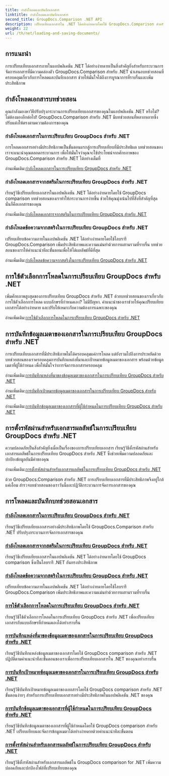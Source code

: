 ```yaml
---
title: กำลังโหลดและบันทึกเอกสาร
linktitle: กำลังโหลดและบันทึกเอกสาร
second_title: GroupDocs.Comparison .NET API
description: เปรียบเทียบเอกสารใน .NET ได้อย่างง่ายดายโดยใช้ GroupDocs.Comparison สำหรับ .NET เรียนรู้การโหลด การบันทึก และการใช้ตัวเลือกโหลดเพื่อการจัดการเอกสารที่มีประสิทธิภาพ
weight: 22
url: /th/net/loading-and-saving-documents/
---
```

## การแนะนำ

การเปรียบเทียบเอกสารภายในแอปพลิเคชัน .NET ได้อย่างง่ายดายเป็นสิ่งสำคัญยิ่งสำหรับกระบวนการจัดการเอกสารที่มีความคล่องตัว GroupDocs.Comparison สำหรับ .NET นำเสนอบทช่วยสอนที่ครอบคลุมเกี่ยวกับการโหลดและบันทึกเอกสาร ช่วยให้มั่นใจได้ถึงการบูรณาการที่ราบรื่นและเพิ่มประสิทธิภาพ

## กำลังโหลดเอกสารบทช่วยสอน

คุณกำลังมองหาวิธีปรับปรุงกระบวนการเปรียบเทียบเอกสารของคุณในแอปพลิเคชัน .NET หรือไม่? ไม่ต้องมองอีกต่อไป! GroupDocs.Comparison สำหรับ .NET มีบทช่วยสอนที่หลากหลายซึ่งปรับแต่งให้ตรงตามความต้องการของคุณ

### กำลังโหลดเอกสารในการเปรียบเทียบ GroupDocs สำหรับ .NET

การโหลดเอกสารอย่างมีประสิทธิภาพเป็นขั้นตอนแรกสู่การเปรียบเทียบที่มีประสิทธิผล บทช่วยสอนของเราจะแนะนำคุณตลอดกระบวนการ เพื่อให้มั่นใจว่าคุณจะใช้ประโยชน์จากศักยภาพของ GroupDocs.Comparison สำหรับ .NET ได้อย่างเต็มที่

 อ่านเพิ่มเติม:[กำลังโหลดเอกสารในการเปรียบเทียบ GroupDocs สำหรับ .NET](./loading-documents/)

### กำลังโหลดเอกสารจากสตรีมในการเปรียบเทียบ GroupDocs สำหรับ .NET

เรียนรู้วิธีเปรียบเทียบเอกสารในแอปพลิเคชัน .NET ได้อย่างง่ายดายโดยใช้ GroupDocs comparison บทช่วยสอนของเราทำให้กระบวนการง่ายขึ้น ช่วยให้คุณมุ่งเน้นไปที่สิ่งที่สำคัญที่สุด นั่นก็คือเอกสารของคุณ

 อ่านเพิ่มเติม:[กำลังโหลดเอกสารจากสตรีมในการเปรียบเทียบ GroupDocs สำหรับ .NET](./loading-documents-from-stream/)

### กำลังโหลดข้อความจากสตริงในการเปรียบเทียบ GroupDocs สำหรับ .NET

เปรียบเทียบข้อความภายในแอปพลิเคชัน .NET ได้อย่างง่ายดายโดยใช้ไลบรารี GroupDocs.Comparison เพิ่มประสิทธิภาพและความแม่นยำด้วยการผสานรวมที่ราบรื่น บทช่วยสอนของเราให้คำแนะนำทีละขั้นตอนเพื่อให้ได้ผลลัพธ์ที่ดีที่สุด

 อ่านเพิ่มเติม:[กำลังโหลดข้อความจากสตริงในการเปรียบเทียบ GroupDocs สำหรับ .NET](./loading-text-from-string/)

## การใช้ตัวเลือกการโหลดในการเปรียบเทียบ GroupDocs สำหรับ .NET

เพิ่มศักยภาพสูงสุดของการเปรียบเทียบ GroupDocs สำหรับ .NET ด้วยบทช่วยสอนของเราเกี่ยวกับการใช้ตัวเลือกการโหลด แบบอักษรที่กำหนดเอง? ไม่มีปัญหา. คำแนะนำของเราช่วยให้คุณเปรียบเทียบเอกสารได้อย่างง่ายดาย และปรับให้เหมาะกับความต้องการเฉพาะของคุณ

 อ่านเพิ่มเติม:[การใช้ตัวเลือกการโหลดในการเปรียบเทียบ GroupDocs สำหรับ .NET](./using-load-options/)

## การบันทึกข้อมูลเมตาของเอกสารในการเปรียบเทียบ GroupDocs สำหรับ .NET

การเปรียบเทียบเอกสารที่มีประสิทธิภาพไม่ได้ครอบคลุมแค่การโหลด แต่ยังรวมไปถึงการประหยัดด้วย บทช่วยสอนของเราครอบคลุมการบันทึกแหล่งที่มาและเป้าหมายข้อมูลเมตาของเอกสาร พร้อมด้วยข้อมูลเมตาที่ผู้ใช้กำหนด เพื่อให้มั่นใจว่าการจัดการเอกสารครอบคลุม

 อ่านเพิ่มเติม:[การบันทึกแหล่งที่มาของข้อมูลเมตาของเอกสารในการเปรียบเทียบ GroupDocs สำหรับ .NET](./saving-documents-metadata-source/)

 อ่านเพิ่มเติม:[การบันทึกเป้าหมายข้อมูลเมตาของเอกสารในการเปรียบเทียบ GroupDocs สำหรับ .NET](./saving-documents-metadata-target/)

 อ่านเพิ่มเติม:[การบันทึกข้อมูลเมตาของเอกสารที่ผู้ใช้กำหนดในการเปรียบเทียบ GroupDocs สำหรับ .NET](./saving-user-defined-document-metadata/)

## การตั้งรหัสผ่านสำหรับเอกสารผลลัพธ์ในการเปรียบเทียบ GroupDocs สำหรับ .NET

ความปลอดภัยเป็นสิ่งสำคัญยิ่งเมื่อเป็นเรื่องของการเปรียบเทียบเอกสาร เรียนรู้วิธีตั้งรหัสผ่านสำหรับเอกสารผลลัพธ์ในการเปรียบเทียบ GroupDocs สำหรับ .NET ซึ่งช่วยเพิ่มความปลอดภัยและปกป้องข้อมูลอันมีค่าของคุณ

 อ่านเพิ่มเติม:[การตั้งรหัสผ่านสำหรับเอกสารผลลัพธ์ในการเปรียบเทียบ GroupDocs สำหรับ .NET](./setting-password-for-resultant-document/)

ด้วย GroupDocs.Comparison สำหรับ .NET การเปรียบเทียบเอกสารที่มีประสิทธิภาพจึงอยู่ใกล้แค่เอื้อม สำรวจบทช่วยสอนของเราวันนี้และปฏิวัติกระบวนการจัดการเอกสารของคุณ
## การโหลดและบันทึกบทช่วยสอนเอกสาร
### [กำลังโหลดเอกสารในการเปรียบเทียบ GroupDocs สำหรับ .NET](./loading-documents/)
เรียนรู้วิธีเปรียบเทียบเอกสารอย่างมีประสิทธิภาพโดยใช้ GroupDocs.Comparison สำหรับ .NET ปรับปรุงกระบวนการจัดการเอกสารของคุณ
### [กำลังโหลดเอกสารจากสตรีมในการเปรียบเทียบ GroupDocs สำหรับ .NET](./loading-documents-from-stream/)
เรียนรู้วิธีเปรียบเทียบเอกสารในแอปพลิเคชัน .NET ได้อย่างง่ายดายโดยใช้ GroupDocs comparison ซึ่งเป็นไลบรารี .NET อันทรงประสิทธิภาพ
### [กำลังโหลดข้อความจากสตริงในการเปรียบเทียบ GroupDocs สำหรับ .NET](./loading-text-from-string/)
เปรียบเทียบข้อความภายในแอปพลิเคชัน .NET ได้อย่างง่ายดายโดยใช้ไลบรารี GroupDocs.Comparison เพิ่มประสิทธิภาพและความแม่นยำด้วยการผสานรวมที่ราบรื่น
### [การใช้ตัวเลือกการโหลดในการเปรียบเทียบ GroupDocs สำหรับ .NET](./using-load-options/)
เรียนรู้วิธีใช้ตัวเลือกการโหลดในการเปรียบเทียบ GroupDocs สำหรับ .NET เพื่อเปรียบเทียบเอกสารกับแบบอักษรที่กำหนดเองได้อย่างราบรื่น
### [การบันทึกแหล่งที่มาของข้อมูลเมตาของเอกสารในการเปรียบเทียบ GroupDocs สำหรับ .NET](./saving-documents-metadata-source/)
เรียนรู้วิธีบันทึกแหล่งข้อมูลเมตาของเอกสารโดยใช้ GroupDocs comparison สำหรับ .NET ปฏิบัติตามคำแนะนำทีละขั้นตอนของเราเพื่อการเปรียบเทียบเอกสารใน .NET ของคุณอย่างราบรื่น
### [การบันทึกเป้าหมายข้อมูลเมตาของเอกสารในการเปรียบเทียบ GroupDocs สำหรับ .NET](./saving-documents-metadata-target/)
เรียนรู้วิธีบันทึกเป้าหมายข้อมูลเมตาของเอกสารโดยใช้ GroupDocs comparison สำหรับ .NET ขั้นตอนง่ายๆ สำหรับการเปรียบเทียบเอกสารอย่างมีประสิทธิภาพในแอปพลิเคชัน .NET ของคุณ
### [การบันทึกข้อมูลเมตาของเอกสารที่ผู้ใช้กำหนดในการเปรียบเทียบ GroupDocs สำหรับ .NET](./saving-user-defined-document-metadata/)
เรียนรู้วิธีบันทึกข้อมูลเมตาของเอกสารที่ผู้ใช้กำหนดโดยใช้ GroupDocs comparison สำหรับ .NET เปรียบเทียบและจัดการข้อมูลเมตาได้อย่างง่ายดายด้วยคำแนะนำทีละขั้นตอน
### [การตั้งรหัสผ่านสำหรับเอกสารผลลัพธ์ในการเปรียบเทียบ GroupDocs สำหรับ .NET](./setting-password-for-resultant-document/)
เรียนรู้วิธีตั้งรหัสผ่านสำหรับเอกสารผลลัพธ์ใน GroupDocs comparison for .NET เพิ่มความปลอดภัยและปกป้องไฟล์ที่เปรียบเทียบของคุณ